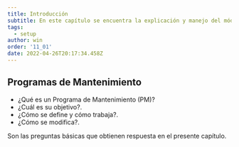 ```yaml
---
title: Introducción
subtitle: En este capítulo se encuentra la explicación y manejo del módulo de Programas de Mantenimiento (PM).
tags:
  - setup
author: win
order: '11_01'
date: 2022-04-26T20:17:34.458Z
---
```

## Programas de Mantenimiento

- ¿Qué es un Programa de Mantenimiento (PM)?
- ¿Cuál es su objetivo?.
- ¿Cómo se define y cómo trabaja?.
- ¿Cómo se modifica?.

Son las preguntas básicas que obtienen respuesta en el presente capítulo.
